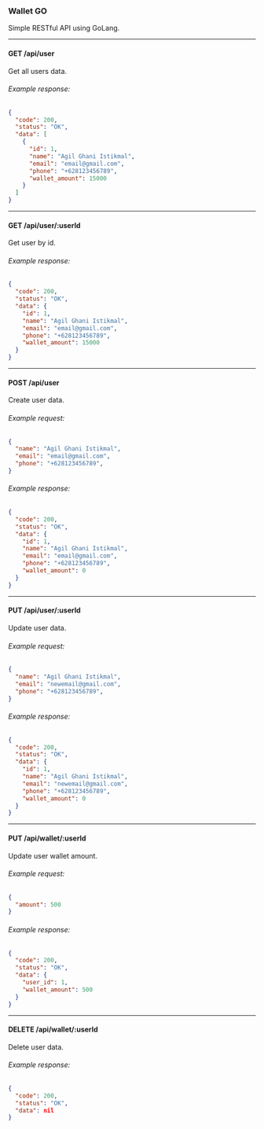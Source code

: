 ### Wallet GO
Simple RESTful API using GoLang.

---
#### GET /api/user
Get all users data.
###### Example response:
```json
{
  "code": 200,
  "status": "OK",
  "data": [
    {
      "id": 1,
      "name": "Agil Ghani Istikmal",
      "email": "email@gmail.com",
      "phone": "+628123456789",
      "wallet_amount": 15000
    }
  ]
}
```


---
#### GET /api/user/:userId
Get user by id.
###### Example response:
```json
{
  "code": 200,
  "status": "OK",
  "data": {
    "id": 1,
    "name": "Agil Ghani Istikmal",
    "email": "email@gmail.com",
    "phone": "+628123456789",
    "wallet_amount": 15000
  }
}
```


---
#### POST /api/user
Create user data.
###### Example request:
```json
{
  "name": "Agil Ghani Istikmal",
  "email": "email@gmail.com",
  "phone": "+628123456789",
}
```
###### Example response:
```json
{
  "code": 200,
  "status": "OK",
  "data": {
    "id": 1,
    "name": "Agil Ghani Istikmal",
    "email": "email@gmail.com",
    "phone": "+628123456789",
    "wallet_amount": 0
  }
}
```


---
#### PUT /api/user/:userId
Update user data.
###### Example request:

```json
{
  "name": "Agil Ghani Istikmal",
  "email": "newemail@gmail.com",
  "phone": "+628123456789",
}
```
###### Example response:
```json
{
  "code": 200,
  "status": "OK",
  "data": {
    "id": 1,
    "name": "Agil Ghani Istikmal",
    "email": "newemail@gmail.com",
    "phone": "+628123456789",
    "wallet_amount": 0
  }
}
```


---
#### PUT /api/wallet/:userId
Update user wallet amount.
###### Example request:

```json
{
  "amount": 500
}
```
###### Example response:
```json
{
  "code": 200,
  "status": "OK",
  "data": {
    "user_id": 1,
    "wallet_amount": 500
  }
}
```


---
#### DELETE /api/wallet/:userId
Delete user data.
###### Example response:
```json
{
  "code": 200,
  "status": "OK",
  "data": nil
}
```